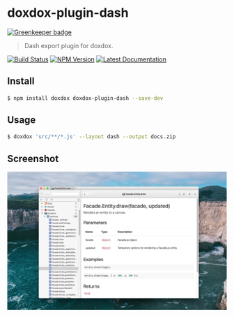 # doxdox-plugin-dash

[![Greenkeeper badge](https://badges.greenkeeper.io/neogeek/doxdox-plugin-dash.svg)](https://greenkeeper.io/)

> Dash export plugin for doxdox.

[![Build Status](https://travis-ci.org/neogeek/doxdox-plugin-dash.svg?branch=master)](https://travis-ci.org/neogeek/doxdox-plugin-dash)
[![NPM Version](http://img.shields.io/npm/v/doxdox-plugin-dash.svg?style=flat)](https://www.npmjs.org/package/doxdox-plugin-dash)
[![Latest Documentation](https://doxdox.org/images/badge-flat.svg)](https://doxdox.org/neogeek/doxdox-plugin-dash)

## Install

```bash
$ npm install doxdox doxdox-plugin-dash --save-dev
```

## Usage

```bash
$ doxdox 'src/**/*.js' --layout dash --output docs.zip
```

## Screenshot

![screenshot](screenshot.jpg)
